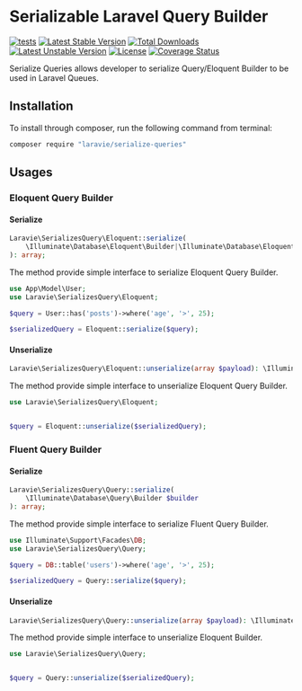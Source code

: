 Serializable Laravel Query Builder
==============

[![tests](https://github.com/laravie/serialize-queries/workflows/tests/badge.svg?branch=master)](https://github.com/laravie/serialize-queries/actions?query=workflow%3Atests+branch%3Amaster)
[![Latest Stable Version](https://poser.pugx.org/laravie/serialize-queries/v/stable)](https://packagist.org/packages/laravie/serialize-queries)
[![Total Downloads](https://poser.pugx.org/laravie/serialize-queries/downloads)](https://packagist.org/packages/laravie/serialize-queries)
[![Latest Unstable Version](https://poser.pugx.org/laravie/serialize-queries/v/unstable)](https://packagist.org/packages/laravie/serialize-queries)
[![License](https://poser.pugx.org/laravie/serialize-queries/license)](https://packagist.org/packages/laravie/serialize-queries)
[![Coverage Status](https://coveralls.io/repos/github/laravie/serialize-queries/badge.svg?branch=master)](https://coveralls.io/github/laravie/serialize-queries?branch=master)

Serialize Queries allows developer to serialize Query/Eloquent Builder to be used in Laravel Queues.

## Installation

To install through composer, run the following command from terminal:

```bash
composer require "laravie/serialize-queries"
```

## Usages

### Eloquent Query Builder

#### Serialize

```php
Laravie\SerializesQuery\Eloquent::serialize(
    \Illuminate\Database\Eloquent\Builder|\Illuminate\Database\Eloquent\Relations\Relation $builder
): array;
```

The method provide simple interface to serialize Eloquent Query Builder.

```php
use App\Model\User;
use Laravie\SerializesQuery\Eloquent;

$query = User::has('posts')->where('age', '>', 25);

$serializedQuery = Eloquent::serialize($query);
```

#### Unserialize

```php
Laravie\SerializesQuery\Eloquent::unserialize(array $payload): \Illuminate\Database\Eloquent\Builder;
```

The method provide simple interface to unserialize Eloquent Query Builder.

```php
use Laravie\SerializesQuery\Eloquent;


$query = Eloquent::unserialize($serializedQuery);
```

### Fluent Query Builder

#### Serialize

```php
Laravie\SerializesQuery\Query::serialize(
    \Illuminate\Database\Query\Builder $builder
): array;
```

The method provide simple interface to serialize Fluent Query Builder.

```php
use Illuminate\Support\Facades\DB;
use Laravie\SerializesQuery\Query;

$query = DB::table('users')->where('age', '>', 25);

$serializedQuery = Query::serialize($query);
```

#### Unserialize 

```php
Laravie\SerializesQuery\Query::unserialize(array $payload): \Illuminate\Database\Query\Builder;
```

The method provide simple interface to unserialize Eloquent Builder.

```php
use Laravie\SerializesQuery\Query;


$query = Query::unserialize($serializedQuery);
```
